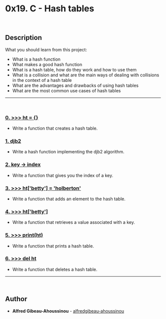 # 0x19. C - Hash tables
​
## Description
What you should learn from this project:
​
* What is a hash function
* What makes a good hash function
* What is a hash table, how do they work and how to use them
* What is a collision and what are the main ways of dealing with collisions in the context of a hash table
* What are the advantages and drawbacks of using hash tables
* What are the most common use cases of hash tables
​
---
​
### [0. >>> ht = {}](./0-hash_table_create.c)
* Write a function that creates a hash table.
​
​
### [1. djb2](./1-djb2.c)
* Write a hash function implementing the djb2 algorithm.
​
​
### [2. key -> index](./2-key_index.c)
* Write a function that gives you the index of a key.
​
​
### [3. >>> ht['betty'] = 'holberton'](./3-hash_table_set.c)
* Write a function that adds an element to the hash table.
​
​
### [4. >>> ht['betty']](./4-hash_table_get.c)
* Write a function that retrieves a value associated with a key.
​
​
### [5. >>> print(ht)](./5-hash_table_print.c)
* Write a function that prints a hash table.
​
​
### [6. >>> del ht](./6-hash_table_delete.c)
* Write a function that deletes a hash table.
​
​
---
​
## Author
* **Alfred Gibeau-Ahoussinou** - [alfredgibeau-ahoussinou](https://github.com/alfredgibeau-ahoussinou)
